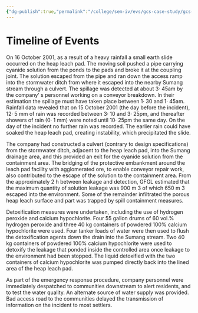 ```yaml
---
{"dg-publish":true,"permalink":"/college/sem-iv/evs/gcs-case-study/gcs-timeline/"}
---
```


# Timeline of Events

On 16 October 2001, as a result of a heavy rainfall a small earth slide occurred on the heap leach pad. The moving soil pushed a pipe carrying cyanide solution from the ponds to the pads and broke it at the coupling joint. The solution escaped from the pipe and ran down the access ramp into the stormwater ditch from where it escaped into the nearby Sumang stream through a culvert. The spillage was detected at about 3· 45am by the company’ s personnel working on a conveyor breakdown. In their estimation the spillage must have taken place between 1· 30 and 1· 45am. Rainfall data revealed that on 15 October 2001 (the day before the incident), 12· 5 mm of rain was recorded between 3· 10 and 3· 25pm, and thereafter showers of rain (0· 1 mm) were noted until 10· 25pm the same day. On the day of the incident no further rain was recorded. The earlier rain could have soaked the heap leach pad, creating instability, which precipitated the slide.

The company had constructed a culvert (contrary to design specifications) from the stormwater ditch, adjacent to the heap leach pad, into the Sumang drainage area, and this provided an exit for the cyanide solution from the containment area. The bridging of the protective embankment around the leach pad facility with agglomerated ore, to enable conveyor repair work, also contributed to the escape of the solution to the containment area. From the approximately 2 h between leakage and detection, GFGL estimated that the maximum quantity of solution leakage was 900 m 3 of which 650 m 3 escaped into the environment. Some of the remainder infiltrated the porous heap leach surface and part was trapped by spill containment measures.

Detoxification measures were undertaken, including the use of hydrogen peroxide and calcium hypochlorite. Four 55 gallon drums of 60 vol.% hydrogen peroxide and three 40 kg containers of powdered 100% calcium hypochlorite were used. Four tanker loads of water were then used to flush the detoxification agents down the drain into the Sumang stream. Two 40 kg containers of powdered 100% calcium hypochlorite were used to detoxify the leakage that ponded inside the controlled area once leakage to the environment had been stopped. The liquid detoxified with the two containers of calcium hypochlorite was pumped directly back into the lined area of the heap leach pad. 

As part of the emergency response procedure, company personnel were immediately despatched to communities downstream to alert residents, and to test the water quality. An alternate source of water supply was provided. Bad access road to the communities delayed the transmission of information on the incident to most settlers. 
